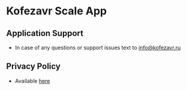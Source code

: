 # Kofezavr Scale App
## Application Support
- In case of any questions or support issues text to [info@kofezavr.ru](mailto:info@kofezavr.ru)

## Privacy Policy
- Available [here](https://coffeescaleapp.kofezavr.ru/privacy-policy)
